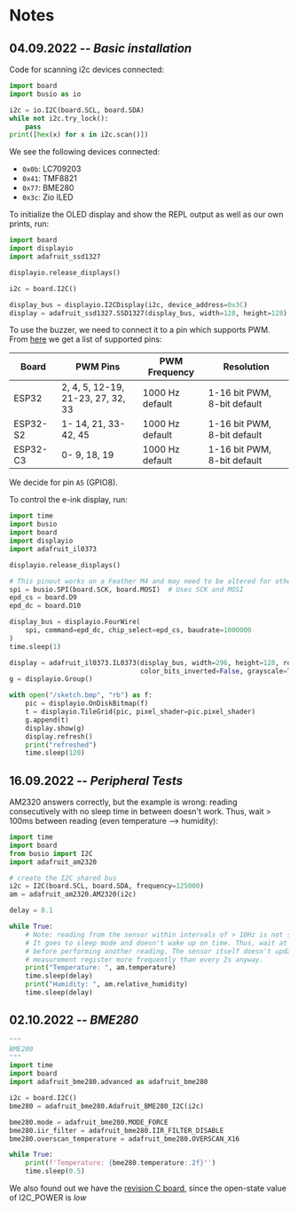 # Notes

## 04.09.2022 -- *Basic installation*

Code for scanning i2c devices connected:

```python
import board
import busio as io

i2c = io.I2C(board.SCL, board.SDA)
while not i2c.try_lock():
    pass
print([hex(x) for x in i2c.scan()])
```

We see the following devices connected:

- `0x0b`: LC709203
- `0x41`: TMF8821
- `0x77`: BME280
- `0x3c`: Zio ILED

To initialize the OLED display and show the REPL output as well as our own prints, run:

```python
import board
import displayio
import adafruit_ssd1327

displayio.release_displays()

i2c = board.I2C()

display_bus = displayio.I2CDisplay(i2c, device_address=0x3C)
display = adafruit_ssd1327.SSD1327(display_bus, width=128, height=128)
```

To use the buzzer, we need to connect it to a pin which supports PWM.
From [here](https://github.com/Dlloydev/ESP32-ESP32S2-AnalogWrite) we get a list of supported pins:

| Board    | PWM Pins                          | PWM Frequency   | Resolution                  |
| -------- | --------------------------------- | --------------- | --------------------------- |
| ESP32    | 2, 4, 5, 12-19, 21-23, 27, 32, 33 | 1000 Hz default | 1-16 bit PWM, 8-bit default |
| ESP32-S2 | 1- 14, 21, 33-42, 45              | 1000 Hz default | 1-16 bit PWM, 8-bit default |
| ESP32-C3 | 0- 9, 18, 19                      | 1000 Hz default | 1-16 bit PWM, 8-bit default |

We decide for pin `A5` (GPIO8).

To control the e-ink display, run:

```python
import time
import busio
import board
import displayio
import adafruit_il0373

displayio.release_displays()

# This pinout works on a Feather M4 and may need to be altered for other boards.
spi = busio.SPI(board.SCK, board.MOSI)  # Uses SCK and MOSI
epd_cs = board.D9
epd_dc = board.D10

display_bus = displayio.FourWire(
    spi, command=epd_dc, chip_select=epd_cs, baudrate=1000000
)
time.sleep(1)

display = adafruit_il0373.IL0373(display_bus, width=296, height=128, rotation=270, black_bits_inverted=False,
                                 color_bits_inverted=False, grayscale=True, refresh_time=1)
g = displayio.Group()

with open("/sketch.bmp", "rb") as f:
    pic = displayio.OnDiskBitmap(f)
    t = displayio.TileGrid(pic, pixel_shader=pic.pixel_shader)
    g.append(t)
    display.show(g)
    display.refresh()
    print("refreshed")
    time.sleep(120)
```

## 16.09.2022 -- *Peripheral Tests*

AM2320 answers correctly, but the example is wrong: reading consecutively with no sleep time in between doesn't work.
Thus, wait > 100ms between reading (even temperature --> humidity):

```python
import time
import board
from busio import I2C
import adafruit_am2320

# create the I2C shared bus
i2c = I2C(board.SCL, board.SDA, frequency=125000)
am = adafruit_am2320.AM2320(i2c)

delay = 0.1

while True:
    # Note: reading from the sensor within intervals of > 10Hz is not supported:
    # It goes to sleep mode and doesn't wake up on time. Thus, wait at least 100ms
    # before performing another reading. The sensor itself doesn't update the internal
    # measurement register more frequently than every 2s anyway.
    print("Temperature: ", am.temperature)
    time.sleep(delay)
    print("Humidity: ", am.relative_humidity)
    time.sleep(delay)
```

## 02.10.2022 -- *BME280*

```python
"""
BME280
"""
import time
import board
import adafruit_bme280.advanced as adafruit_bme280

i2c = board.I2C()
bme280 = adafruit_bme280.Adafruit_BME280_I2C(i2c)

bme280.mode = adafruit_bme280.MODE_FORCE
bme280.iir_filter = adafruit_bme280.IIR_FILTER_DISABLE
bme280.overscan_temperature = adafruit_bme280.OVERSCAN_X16

while True:
    print(f'Temperature: {bme280.temperature:.2f}°')
    time.sleep(0.5)
```


We also found out we have the [revision C board](https://learn.adafruit.com/assets/109937),
since the open-state value of I2C_POWER is *low*